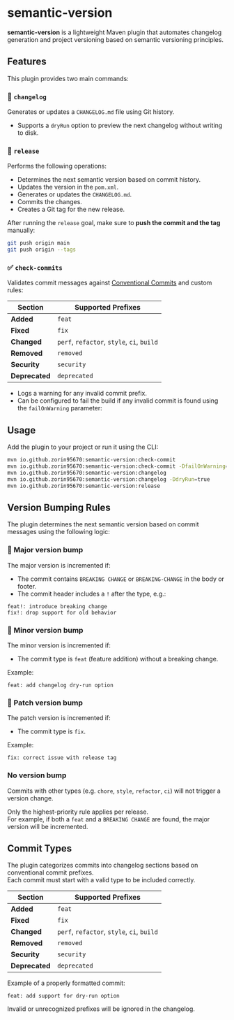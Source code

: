 # semantic-version

**semantic-version** is a lightweight Maven plugin that automates changelog generation and project versioning based on
semantic versioning principles.

## Features

This plugin provides two main commands:

### 🔧 `changelog`

Generates or updates a `CHANGELOG.md` file using Git history.

- Supports a `dryRun` option to preview the next changelog without writing to disk.

### 🚀 `release`

Performs the following operations:

- Determines the next semantic version based on commit history.
- Updates the version in the `pom.xml`.
- Generates or updates the `CHANGELOG.md`.
- Commits the changes.
- Creates a Git tag for the new release.

After running the `release` goal, make sure to **push the commit and the tag** manually:

```bash
git push origin main
git push origin --tags
```

### ✅ `check-commits`

Validates commit messages against [Conventional Commits](https://www.conventionalcommits.org/) and custom rules:

| Section        | Supported Prefixes                         |
| -------------- | ------------------------------------------ |
| **Added**      | `feat`                                     |
| **Fixed**      | `fix`                                      |
| **Changed**    | `perf`, `refactor`, `style`, `ci`, `build` |
| **Removed**    | `removed`                                  |
| **Security**   | `security`                                 |
| **Deprecated** | `deprecated`                               |

* Logs a warning for any invalid commit prefix.
* Can be configured to fail the build if any invalid commit is found using the `failOnWarning` parameter:

## Usage

Add the plugin to your project or run it using the CLI:

```bash
mvn io.github.zorin95670:semantic-version:check-commit
mvn io.github.zorin95670:semantic-version:check-commit -DfailOnWarning=true
mvn io.github.zorin95670:semantic-version:changelog
mvn io.github.zorin95670:semantic-version:changelog -DdryRun=true
mvn io.github.zorin95670:semantic-version:release
```

## Version Bumping Rules

The plugin determines the next semantic version based on commit messages using the following logic:

### 🔼 Major version bump

The major version is incremented if:

- The commit contains `BREAKING CHANGE` or `BREAKING-CHANGE` in the body or footer.
- The commit header includes a `!` after the type, e.g.:

```
feat!: introduce breaking change
fix!: drop support for old behavior
```

### 🔼 Minor version bump

The minor version is incremented if:

- The commit type is `feat` (feature addition) without a breaking change.

Example:

```
feat: add changelog dry-run option
```

### 🔼 Patch version bump

The patch version is incremented if:

- The commit type is `fix`.

Example:

```
fix: correct issue with release tag
```

### No version bump

Commits with other types (e.g. `chore`, `style`, `refactor`, `ci`) will not trigger a version change.

Only the highest-priority rule applies per release.  
For example, if both a `feat` and a `BREAKING CHANGE` are found, the major version will be incremented.

## Commit Types

The plugin categorizes commits into changelog sections based on conventional commit prefixes.  
Each commit must start with a valid type to be included correctly.

| Section        | Supported Prefixes                         |
|----------------|--------------------------------------------|
| **Added**      | `feat`                                     |
| **Fixed**      | `fix`                                      |
| **Changed**    | `perf`, `refactor`, `style`, `ci`, `build` |
| **Removed**    | `removed`                                  |
| **Security**   | `security`                                 |
| **Deprecated** | `deprecated`                               |

Example of a properly formatted commit:

```
feat: add support for dry-run option
```

Invalid or unrecognized prefixes will be ignored in the changelog.
